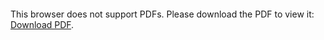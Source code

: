 <object data="https://vjudge.csgrandeur.cn/problem/POJ-1060" type="application/pdf" width="1600px" height="900px">
    <embed src="http://yoursite.com/the.pdf">
        <p>This browser does not support PDFs. Please download the PDF to view it: <a href="http://yoursite.com/the.pdf">Download PDF</a>.</p>
    </embed>
</object>
